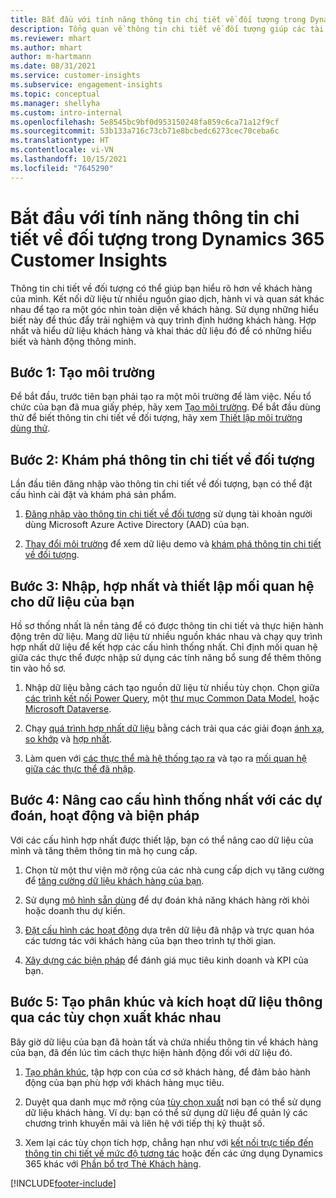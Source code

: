 ```yaml
---
title: Bắt đầu với tính năng thông tin chi tiết về đối tượng trong Dynamics 365 Customer Insights
description: Tổng quan về thông tin chi tiết về đối tượng giúp các tài nguyên bắt đầu nhanh chóng.
ms.reviewer: mhart
ms.author: mhart
author: m-hartmann
ms.date: 08/31/2021
ms.service: customer-insights
ms.subservice: engagement-insights
ms.topic: conceptual
ms.manager: shellyha
ms.custom: intro-internal
ms.openlocfilehash: 5e8545bc9bf0d953150248fa859c6ca71a12f9cf
ms.sourcegitcommit: 53b133a716c73cb71e8bcbedc6273cec70ceba6c
ms.translationtype: HT
ms.contentlocale: vi-VN
ms.lasthandoff: 10/15/2021
ms.locfileid: "7645290"
---
```

# <a name="get-started-with-dynamics-365-customer-insights-audience-insights-capability"></a>Bắt đầu với tính năng thông tin chi tiết về đối tượng trong Dynamics 365 Customer Insights

Thông tin chi tiết về đối tượng có thể giúp bạn hiểu rõ hơn về khách hàng của mình. Kết nối dữ liệu từ nhiều nguồn giao dịch, hành vi và quan sát khác nhau để tạo ra một góc nhìn toàn diện về khách hàng. Sử dụng những hiểu biết này để thúc đẩy trải nghiệm và quy trình định hướng khách hàng. Hợp nhất và hiểu dữ liệu khách hàng và khai thác dữ liệu đó để có những hiểu biết và hành động thông minh.

## <a name="step-1-create-an-environment"></a>Bước 1: Tạo môi trường

Để bắt đầu, trước tiên bạn phải tạo ra một môi trường để làm việc. Nếu tổ chức của bạn đã mua giấy phép, hãy xem [Tạo môi trường](create-environment.md). Để bắt đầu dùng thử để biết thông tin chi tiết về đối tượng, hãy xem [Thiết lập môi trường dùng thử](../trial-signup.md). 

## <a name="step-2-explore-audience-insights"></a>Bước 2: Khám phá thông tin chi tiết về đối tượng

Lần đầu tiên đăng nhập vào thông tin chi tiết về đối tượng, bạn có thể đặt cấu hình cài đặt và khám phá sản phẩm.

1. [Đăng nhập vào thông tin chi tiết về đối tượng](https://home.ci.ai.dynamics.com) sử dụng tài khoản người dùng Microsoft Azure Active Directory (AAD) của bạn.

1. [Thay đổi môi trường](manage-environments.md#switch-environments) để xem dữ liệu demo và [khám phá thông tin chi tiết về đối tượng](home.md).

##  <a name="step-3-ingest-unify-and-set-up-relationships-for-your-data"></a>Bước 3: Nhập, hợp nhất và thiết lập mối quan hệ cho dữ liệu của bạn

Hồ sơ thống nhất là nền tảng để có được thông tin chi tiết và thực hiện hành động trên dữ liệu. Mang dữ liệu từ nhiều nguồn khác nhau và chạy quy trình hợp nhất dữ liệu để kết hợp các cấu hình thống nhất. Chỉ định mối quan hệ giữa các thực thể được nhập sử dụng các tính năng bổ sung để thêm thông tin vào hồ sơ. 

1. Nhập dữ liệu bằng cách tạo nguồn dữ liệu từ nhiều tùy chọn. Chọn giữa [các trình kết nối Power Query](connect-power-query.md), một [thư mục Common Data Model](connect-common-data-model.md), hoặc [Microsoft Dataverse](connect-common-data-service-lake.md). 

1. Chạy [quá trình hợp nhất dữ liệu](data-unification.md) bằng cách trải qua các giải đoạn [ánh xạ](map-entities.md), [so khớp](match-entities.md) và [hợp nhất](merge-entities.md).

1. Làm quen với [các thực thể mà hệ thống tạo ra](entities.md) và tạo ra [mối quan hệ giữa các thực thể đã nhập](relationships.md).
    
## <a name="step-4-enhance-unified-profiles-with-predictions-activities-and-measures"></a>Bước 4: Nâng cao cấu hình thống nhất với các dự đoán, hoạt động và biện pháp

Với các cấu hình hợp nhất được thiết lập, bạn có thể nâng cao dữ liệu của mình và tăng thêm thông tin mà họ cung cấp.

1. Chọn từ một thư viện mở rộng của các nhà cung cấp dịch vụ tăng cường để [tăng cường dữ liệu khách hàng của bạn](enrichment-hub.md).

1. Sử dụng [mô hình sẵn dùng](predictions-overview.md) để dự đoán khả năng khách hàng rời khỏi hoặc doanh thu dự kiến.

1. [Đặt cấu hình các hoạt động](activities.md) dựa trên dữ liệu đã nhập và trực quan hóa các tương tác với khách hàng của bạn theo trình tự thời gian. 

1. [Xây dựng các biện pháp](measures.md) để đánh giá mục tiêu kinh doanh và KPI của bạn.
 
## <a name="step-5-create-segments-and-activate-data-through-various-export-options"></a>Bước 5: Tạo phân khúc và kích hoạt dữ liệu thông qua các tùy chọn xuất khác nhau

Bây giờ dữ liệu của bạn đã hoàn tất và chứa nhiều thông tin về khách hàng của bạn, đã đến lúc tìm cách thực hiện hành động đối với dữ liệu đó. 

1. [Tạo phân khúc](segments.md), tập hợp con của cơ sở khách hàng, để đảm bảo hành động của bạn phù hợp với khách hàng mục tiêu.

1. Duyệt qua danh mục mở rộng của [tùy chọn xuất](export-destinations.md) nơi bạn có thể sử dụng dữ liệu khách hàng. Ví dụ: bạn có thể sử dụng dữ liệu để quản lý các chương trình khuyến mãi và liên hệ với tiếp thị kỹ thuật số.

1. Xem lại các tùy chọn tích hợp, chẳng hạn như với [kết nối trực tiếp đến thông tin chi tiết về mức độ tương tác](../engagement-insights/integrate-audience-insights-engagement-insights.md) hoặc đến các ứng dụng Dynamics 365 khác với [Phần bổ trợ Thẻ Khách hàng](customer-card-add-in.md).  


[!INCLUDE[footer-include](../includes/footer-banner.md)]
